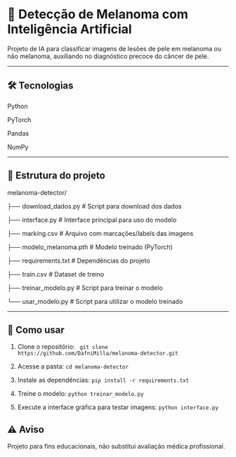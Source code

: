 # 🧠 Detecção de Melanoma com Inteligência Artificial

Projeto de IA para classificar imagens de lesões de pele em melanoma ou não melanoma, auxiliando no diagnóstico precoce do câncer de pele.

---
## 🛠 Tecnologias
Python 

PyTorch 

Pandas

NumPy


---

## 📂 Estrutura do projeto

melanoma-detector/

├── download_dados.py            # Script para download dos dados

├── interface.py                 # Interface principal para uso do modelo

├── marking.csv                  # Arquivo com marcações/labels das imagens

├── modelo_melanoma.pth           # Modelo treinado (PyTorch)

├── requirements.txt              # Dependências do projeto

├── train.csv                     # Dataset de treino

├── treinar_modelo.py             # Script para treinar o modelo

└── usar_modelo.py                # Script para utilizar o modelo treinado

---

## 🚀 Como usar

1. Clone o repositório:
   ``` git clone https://github.com/DafniMilla/melanoma-detector.git```
   
3. Acesse a pasta:   ```cd melanoma-detector```
   
3. Instale as dependências:
```pip install -r requirements.txt```

5. Treine o modelo:
   ````python treinar_modelo.py````

6. Execute a interface gráfica para testar imagens:
   ````python interface.py````

## ⚠️ Aviso

Projeto para fins educacionais, não substitui avaliação médica profissional.

